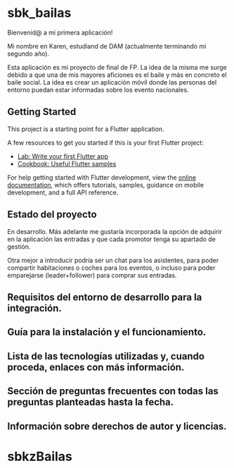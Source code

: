 # sbk_bailas

Bienvenid@ a mi primera aplicación!

Mi nombre en Karen, estudiand de DAM (actualmente terminando mi segundo año).

Esta aplicación es mi proyecto de final de FP. La idea de la misma me surge debido a que una de mis mayores aficiones es el baile y más en concreto el baile social. La idea es crear un aplicación móvil donde las personas del entorno puedan estar informadas sobre los evento nacionales. 

## Getting Started

This project is a starting point for a Flutter application.

A few resources to get you started if this is your first Flutter project:

- [Lab: Write your first Flutter app](https://docs.flutter.dev/get-started/codelab)
- [Cookbook: Useful Flutter samples](https://docs.flutter.dev/cookbook)

For help getting started with Flutter development, view the
[online documentation](https://docs.flutter.dev/), which offers tutorials,
samples, guidance on mobile development, and a full API reference.

## Estado del proyecto
En desarrollo. Más adelante me gustaría incorporada la opción de adquirir en la aplicación las entradas y que cada promotor tenga su apartado de gestión.

Otra mejor a introducir podría ser un chat para los asistentes, para poder compartir habitaciones o coches para los eventos, o incluso para poder emparejarse (leader+follower) para comprar sus entradas.

## Requisitos del entorno de desarrollo para la integración.
## Guía para la instalación y el funcionamiento.
## Lista de las tecnologías utilizadas y, cuando proceda, enlaces con más información.
## Sección de preguntas frecuentes con todas las preguntas planteadas hasta la fecha.
## Información sobre derechos de autor y licencias.

# sbkzBailas
